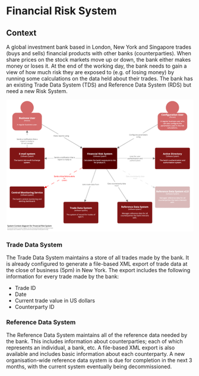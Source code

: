 # Financial Risk System

## Context

A global investment bank based in London, New York and Singapore trades (buys and sells) financial products with other banks (counterparties). When share prices on the stock markets move up or down, the bank either makes money or loses it. At the end of the working day, the bank needs to gain a view of how much risk they are exposed to (e.g. of losing money) by running some calculations on the data held about their trades. The bank has an existing Trade Data System (TDS) and Reference Data System (RDS) but need a new Risk System.

![](images/system-context.png)

### Trade Data System

The Trade Data System maintains a store of all trades made by the bank. It is already configured to generate a file-based XML export of trade data at the close of business (5pm) in New York. The export includes the following information for every trade made by the bank:

- Trade ID
- Date
- Current trade value in US dollars
- Counterparty ID

### Reference Data System

The Reference Data System maintains all of the reference data needed by the bank. This includes information about counterparties; each of which represents an individual, a bank, etc. A file-based XML export is also available and includes basic information about each counterparty. A new organisation-wide reference data system is due for completion in the next 3 months, with the current system eventually being decommissioned.
